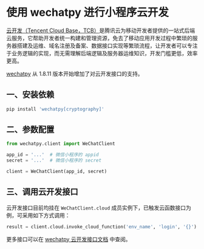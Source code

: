# 使用 wechatpy 进行小程序云开发

[云开发（Tencent Cloud Base，TCB）](https://www.cloudbase.net/)是腾讯云为移动开发者提供的一站式后端云服务，它帮助开发者统一构建和管理资源，免去了移动应用开发过程中繁琐的服务器搭建及运维、域名注册及备案、数据接口实现等繁琐流程，让开发者可以专注于业务逻辑的实现，而无需理解后端逻辑及服务器运维知识，开发门槛更低，效率更高。

[wechatpy] 从 1.8.11 版本开始增加了对云开发接口的支持。

## 一、安装依赖

```bash
pip install 'wechatpy[cryptography]'
```

## 二、参数配置

```python
from wechatpy.client import WeChatClient

app_id = '...'  # 微信小程序的 appid
secret = '...'  # 微信小程序的 secret

client = WeChatClient(app_id, secret)
```

## 三、调用云开发接口

云开发接口目前均挂在 `WeChatClient.cloud` 成员实例下，已触发云函数接口为例，可采用如下方式调用：

```python
result = client.cloud.invoke_cloud_function('env_name', 'login', '{}')
```

更多接口可以在 [wechatpy 云开发接口文档](https://wechatpy.readthedocs.io/zh_CN/master/client/cloud.html) 中查阅。

[wechatpy]: https://github.com/wechatpy/wechatpy
